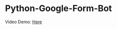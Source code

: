 # Python-Google-Form-Bot

Video Demo:
<a href='https://drive.google.com/file/d/1_5mlmytc_Pn2Xagw80VEu7FSDP89-GTY/view?usp=sharing'>Here</a>
